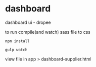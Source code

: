 # dashboard
dashboard ui - dropee

to run compile(and watch) sass file to css

``` npm install ```

``` gulp watch ```




view file in app > dashboard-supplier.html
